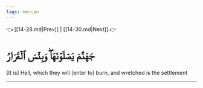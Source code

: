 ```yaml
---
tags: meccan
---
```


👈 [[14-28.md|Prev]] | [[14-30.md|Next]] 👉

# جَهَنَّمَ يَصۡلَوۡنَهَاۖ وَبِئۡسَ ٱلۡقَرَارُ

[It is] Hell, which they will [enter to] burn, and wretched is the settlement

---


